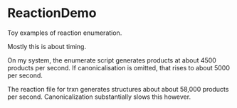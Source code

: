 # ReactionDemo
Toy examples of reaction enumeration.

Mostly this is about timing.

On my system, the enumerate script generates products at about 4500 products
per second. If canonicalisation is omitted, that rises to about 5000 per
second.

The reaction file for trxn generates structures about about 58,000 products
per second. Canonicalization substantially slows this however.
